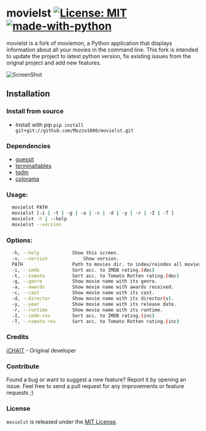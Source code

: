 # movielst [![License: MIT](https://img.shields.io/badge/License-MIT-yellow.svg)](https://opensource.org/licenses/MIT) [![made-with-python](https://img.shields.io/badge/Made%20with-Python-1f425f.svg)](https://www.python.org/)

movielst is a fork of moviemon, a Python application that displays information about all your movies in the command line.
This fork is intended to update the project to latest python version, fix existing issues from the orignal project and add new features.

![ScreenShot](/img/moviemon.png)


## Installation

### Install from source

* Install with pip `pip install git+git://github.com/Mozzo1000/movielst.git`


### Dependencies

* [guessit](https://github.com/guessit-io/guessit)
* [terminaltables](https://github.com/Robpol86/terminaltables)
* [tqdm](https://github.com/tqdm/tqdm)
* [colorama](https://github.com/tartley/colorama)


### Usage:
```sh
  movielst PATH
  movielst [-i | -t | -g | -a | -c | -d | -y | -r | -I | -T ]
  movielst -h | --help
  movielst --version
```

### Options:
```sh
  -h, --help            Show this screen.
  -v, --version             Show version.
  PATH                  Path to movies dir. to index/reindex all movies.
  -i, --imdb            Sort acc. to IMDB rating.(dec)
  -t, --tomato          Sort acc. to Tomato Rotten rating.(dec)
  -g, --genre           Show movie name with its genre.
  -a, --awards          Show movie name with awards received.
  -c, --cast            Show movie name with its cast.
  -d, --director        Show movie name with its director(s).
  -y, --year            Show movie name with its release date.
  -r, --runtime         Show movie name with its runtime.
  -I, --imdb-rev        Sort acc. to IMDB rating.(inc)
  -T, --tomato-rev      Sort acc. to Tomato Rotten rating.(inc)
```

### Credits
[iCHAIT](https://github.com/iCHAIT) - Original developer

### Contribute

Found a bug or want to suggest a new feature? Report it by opening an issue. Feel free to send a pull request for any improvements or feature requests ;)


### License
`movielst` is released under the [MIT License](http://www.opensource.org/licenses/MIT).
